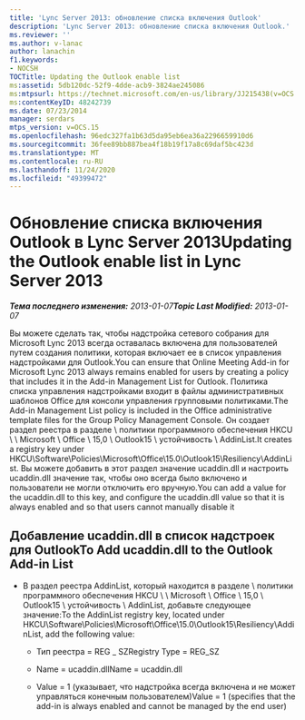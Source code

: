 ```yaml
---
title: 'Lync Server 2013: обновление списка включения Outlook'
description: 'Lync Server 2013: обновление списка включения Outlook.'
ms.reviewer: ''
ms.author: v-lanac
author: lanachin
f1.keywords:
- NOCSH
TOCTitle: Updating the Outlook enable list
ms:assetid: 5db120dc-52f9-4dde-acb9-3824ae245086
ms:mtpsurl: https://technet.microsoft.com/en-us/library/JJ215438(v=OCS.15)
ms:contentKeyID: 48242739
ms.date: 07/23/2014
manager: serdars
mtps_version: v=OCS.15
ms.openlocfilehash: 96edc327fa1b63d5da95eb6ea36a2296659910d6
ms.sourcegitcommit: 36fee89bb887bea4f18b19f17a8c69daf5bc423d
ms.translationtype: MT
ms.contentlocale: ru-RU
ms.lasthandoff: 11/24/2020
ms.locfileid: "49399472"
---
```

# <a name="updating-the-outlook-enable-list-in-lync-server-2013"></a><span data-ttu-id="80e92-103">Обновление списка включения Outlook в Lync Server 2013</span><span class="sxs-lookup"><span data-stu-id="80e92-103">Updating the Outlook enable list in Lync Server 2013</span></span>

<div data-xmlns="http://www.w3.org/1999/xhtml">

<div class="topic" data-xmlns="http://www.w3.org/1999/xhtml" data-msxsl="urn:schemas-microsoft-com:xslt" data-cs="https://msdn.microsoft.com/">

<div data-asp="https://msdn2.microsoft.com/asp">



</div>

<div id="mainSection">

<div id="mainBody"><span data-ttu-id="80e92-104">

<span> </span></span><span class="sxs-lookup"><span data-stu-id="80e92-104">

<span> </span></span></span>

<span data-ttu-id="80e92-105">_**Тема последнего изменения:** 2013-01-07_</span><span class="sxs-lookup"><span data-stu-id="80e92-105">_**Topic Last Modified:** 2013-01-07_</span></span>

<span data-ttu-id="80e92-106">Вы можете сделать так, чтобы надстройка сетевого собрания для Microsoft Lync 2013 всегда оставалась включена для пользователей путем создания политики, которая включает ее в список управления надстройками для Outlook.</span><span class="sxs-lookup"><span data-stu-id="80e92-106">You can ensure that Online Meeting Add-in for Microsoft Lync 2013 always remains enabled for users by creating a policy that includes it in the Add-in Management List for Outlook.</span></span> <span data-ttu-id="80e92-107">Политика списка управления надстройками входит в файлы административных шаблонов Office для консоли управления групповыми политиками.</span><span class="sxs-lookup"><span data-stu-id="80e92-107">The Add-in Management List policy is included in the Office administrative template files for the Group Policy Management Console.</span></span> <span data-ttu-id="80e92-108">Он создает раздел реестра в разделе \\ политики программного обеспечения HKCU \\ \\ Microsoft \\ Office \\ 15,0 \\ Outlook15 \\ устойчивость \\ AddinList.</span><span class="sxs-lookup"><span data-stu-id="80e92-108">It creates a registry key under HKCU\\Software\\Policies\\Microsoft\\Office\\15.0\\Outlook15\\Resiliency\\AddinList.</span></span> <span data-ttu-id="80e92-109">Вы можете добавить в этот раздел значение ucaddin.dll и настроить ucaddin.dll значение так, чтобы оно всегда было включено и пользователи не могли отключить его вручную.</span><span class="sxs-lookup"><span data-stu-id="80e92-109">You can add a value for the ucaddin.dll to this key, and configure the ucaddin.dll value so that it is always enabled and so that users cannot manually disable it</span></span>

<div>

## <a name="to-add-ucaddindll-to-the-outlook-add-in-list"></a><span data-ttu-id="80e92-110">Добавление ucaddin.dll в список надстроек для Outlook</span><span class="sxs-lookup"><span data-stu-id="80e92-110">To Add ucaddin.dll to the Outlook Add-in List</span></span>

  - <span data-ttu-id="80e92-111">В раздел реестра AddinList, который находится в разделе \\ политики программного обеспечения HKCU \\ \\ Microsoft \\ Office \\ 15,0 \\ Outlook15 \\ устойчивость \\ AddinList, добавьте следующее значение:</span><span class="sxs-lookup"><span data-stu-id="80e92-111">To the AddinList registry key, located under HKCU\\Software\\Policies\\Microsoft\\Office\\15.0\\Outlook15\\Resiliency\\AddinList, add the following value:</span></span>
    
      - <span data-ttu-id="80e92-112">Тип реестра = REG \_ SZ</span><span class="sxs-lookup"><span data-stu-id="80e92-112">Registry Type = REG\_SZ</span></span>
    
      - <span data-ttu-id="80e92-113">Name = ucaddin.dll</span><span class="sxs-lookup"><span data-stu-id="80e92-113">Name = ucaddin.dll</span></span>
    
      - <span data-ttu-id="80e92-114">Value = 1 (указывает, что надстройка всегда включена и не может управляться конечным пользователем)</span><span class="sxs-lookup"><span data-stu-id="80e92-114">Value = 1 (specifies that the add-in is always enabled and cannot be managed by the end user)</span></span>

<span data-ttu-id="80e92-115"></div>

</div>

<span> </span>

</div>

</div>

</span><span class="sxs-lookup"><span data-stu-id="80e92-115"></div>

</div>

<span> </span>

</div>

</div>

</span></span></div>

